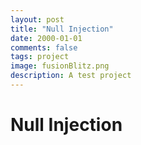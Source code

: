 ```yaml
---
layout: post
title: "Null Injection"
date: 2000-01-01
comments: false
tags: project
image: fusionBlitz.png
description: A test project
---
```


# Null Injection